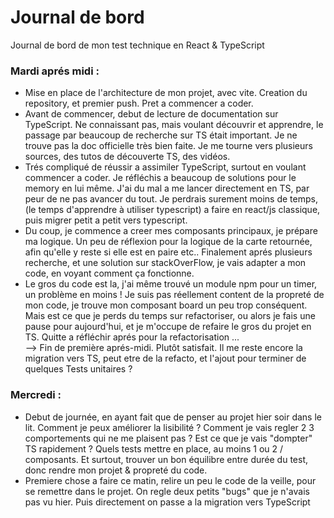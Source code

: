 # Journal de bord

Journal de bord de mon test technique en React & TypeScript

### Mardi aprés midi :

- Mise en place de l'architecture de mon projet, avec vite. Creation du repository, et premier push. Pret a commencer a coder.
- Avant de commencer, debut de lecture de documentation sur TypeScript. Ne connaissant pas, mais voulant découvrir et apprendre, le passage par beaucoup de recherche sur TS était important. Je ne trouve pas la doc officielle très bien faite. Je me tourne vers plusieurs sources, des tutos de découverte TS, des vidéos.
- Trés compliqué de réussir a assimiler TypeScript, surtout en voulant commencer a coder. Je réfléchis a beaucoup de solutions pour le memory en lui même. J'ai du mal a me lancer directement en TS, par peur de ne pas avancer du tout. Je perdrais surement moins de temps, (le temps d'apprendre à utiliser typescript) a faire en react/js classique, puis migrer petit a petit vers typescript.
- Du coup, je commence a creer mes composants principaux, je prépare ma logique. Un peu de réflexion pour la logique de la carte retournée, afin qu'elle y reste si elle est en paire etc.. Finalement aprés plusieurs recherche, et une solution sur stackOverFlow, je vais adapter a mon code, en voyant comment ça fonctionne.
- Le gros du code est la, j'ai même trouvé un module npm pour un timer, un problème en moins ! Je suis pas réellement content de la propreté de mon code, je trouve mon composant board un peu trop conséquent. Mais est ce que je perds du temps sur refactoriser, ou alors je fais une pause pour aujourd'hui, et je m'occupe de refaire le gros du projet en TS. Quitte a réfléchir aprés pour la refactorisation ...  
  --> Fin de première aprés-midi. Plutôt satisfait. Il me reste encore la migration vers TS, peut etre de la refacto, et l'ajout pour terminer de quelques Tests unitaires ?

### Mercredi :

- Debut de journée, en ayant fait que de penser au projet hier soir dans le lit. Comment je peux améliorer la lisibilité ? Comment je vais regler 2 3 comportements qui ne me plaisent pas ? Est ce que je vais "dompter" TS rapidement ? Quels tests mettre en place, au moins 1 ou 2 / composants. Et surtout, trouver un bon équilibre entre durée du test, donc rendre mon projet & propreté du code.
- Premiere chose a faire ce matin, relire un peu le code de la veille, pour se remettre dans le projet. On regle deux petits "bugs" que je n'avais pas vu hier. Puis directement on passe a la migration vers TypeScript
